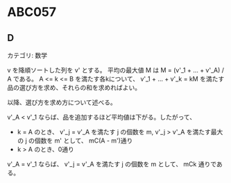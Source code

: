 # ABC057

## D
カテゴリ: 数学

v を降順ソートした列を v' とする。
平均の最大値 M は M = (v'_1 + ... + v'_A) / A である。
A <= k <= B を満たす各kについて、 v'_1 + ... + v'_k = kM を満たす品の選び方を求め、それらの和を求めればよい。

以降、選び方を求め方について述べる。

v'_A < v'_1 ならば、品を追加するほど平均値は下がる。したがって、

* k = A のとき、 v'_j = v'_A を満たす j の個数を m, v'_j > v'_A を満たす最大の j の個数を m' として、 mC(A - m')通り
* k > A のとき、0通り

v'_A = v'_1 ならば、 v'_j = v'_A を満たす j の個数を m として、 mCk 通りである。
